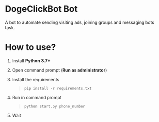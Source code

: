 # DogeClickBot Bot
A bot to automate sending visiting ads, joining groups and messaging bots task.

# How to use?
1. Install **Python 3.7+**

2. Open command prompt (**Run as administrator**)

3. Install the requirements

   >`pip install -r requirements.txt`

4. Run in command prompt

   >`python start.py phone_number`

5. Wait
